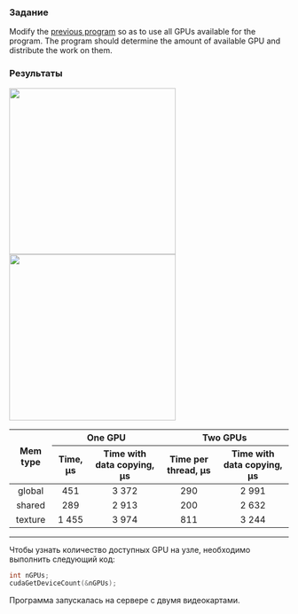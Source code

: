 ### Задание

Modify the [previous program](https://github.com/dkondakova/GPU-programming/tree/main/lab2) so as to use all GPUs available for the program. The program should determine the amount of available GPU and distribute the work on them.

### Результаты

<img src="https://github.com/dkondakova/GPU-programming/assets/44597105/1c9ff763-e8d2-485c-9076-ab1ae19fdfa5" width="300"> 
<img src="https://github.com/dkondakova/GPU-programming/assets/44597105/75a35051-3edd-4faa-9950-aa7f2bd66722" width="300">

<table>
    <thead>
        <tr>
            <th rowspan=2>Mem type</th>
            <th colspan=2>One GPU</th>
            <th colspan=2>Two GPUs</th>
        </tr>
        <tr>
            <th>Time, μs</th>
            <th>Time with data copying, μs</th>
            <th>Time per thread, μs</th>
            <th>Time with data copying, μs</th>
        </tr>
    </thead>
    <tbody align="center">
        <tr>
            <td>global</td>
            <td>451</td>
            <td>3 372</td>
            <td>290</td>
            <td>2 991</td>
        </tr>
        <tr>
            <td>shared</td>
            <td>289</td>
            <td>2 913</td>
            <td>200</td>
            <td>2 632</td>
        </tr>
        <tr>
            <td>texture</td>
            <td>1 455</td>
            <td>3 974</td>
            <td>811</td>
            <td>3 244</td>
        </tr>
    </tbody>
</table>

---

Чтобы узнать количество доступных GPU на узле, необходимо выполнить следующий код:
```c++
int nGPUs;
cudaGetDeviceCount(&nGPUs);
```

Программа запускалась на сервере с двумя видеокартами.
